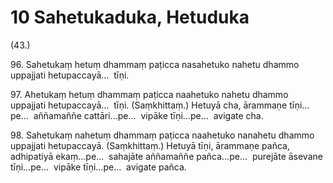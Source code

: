 # 10 Sahetukaduka, Hetuduka

(43.)

96\. Sahetukaṃ hetuṃ dhammaṃ paṭicca nasahetuko nahetu dhammo uppajjati hetupaccayā…  tīṇi.

97\. Ahetukaṃ hetuṃ dhammaṃ paṭicca naahetuko nahetu dhammo uppajjati hetupaccayā…  tīṇi. (Saṃkhittaṃ.) Hetuyā cha, ārammaṇe tīṇi…pe…  aññamaññe cattāri…pe…  vipāke tīṇi…pe…  avigate cha.

98\. Sahetukaṃ nahetuṃ dhammaṃ paṭicca naahetuko nanahetu dhammo uppajjati hetupaccayā. (Saṃkhittaṃ.) Hetuyā tīṇi, ārammaṇe pañca, adhipatiyā ekaṃ…pe…  sahajāte aññamaññe pañca…pe…  purejāte āsevane tīṇi…pe…  vipāke tīṇi…pe…  avigate pañca.

